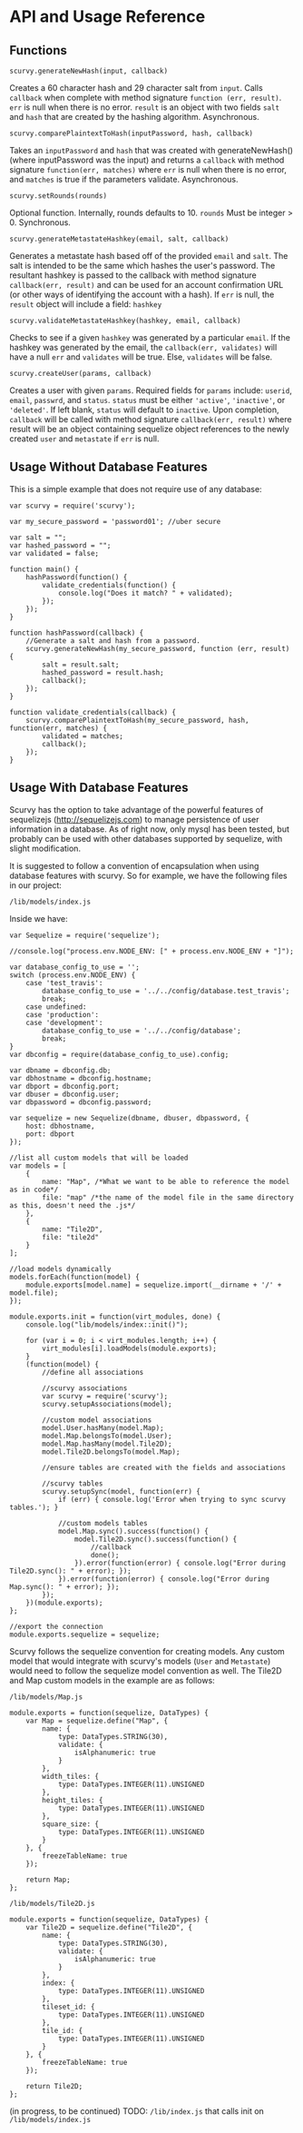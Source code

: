 API and Usage Reference
=======================

Functions
---------


```
scurvy.generateNewHash(input, callback)
```
Creates a 60 character hash and 29 character salt from ```input```. Calls ```callback``` when complete with method signature ```function (err, result)```. ```err``` is null when there is no error. ```result``` is an object with two fields ```salt``` and ```hash``` that are created by the hashing algorithm.  Asynchronous.


```
scurvy.comparePlaintextToHash(inputPassword, hash, callback)
```
Takes an ```inputPassword``` and  ```hash``` that was created with generateNewHash() (where inputPassword was the input) and returns a ```callback``` with method signature ```function(err, matches)``` where ```err``` is null when there is no error, and ```matches``` is true if the parameters validate. Asynchronous.

  
```
scurvy.setRounds(rounds)
```  

Optional function. Internally, rounds defaults to 10.
```rounds``` Must be integer > 0. Synchronous.

```
scurvy.generateMetastateHashkey(email, salt, callback)
```

Generates a metastate hash based off of the provided ```email``` and ```salt```. The salt is intended to be the same which hashes the user's password.
The resultant hashkey is passed to the callback with method signature ```callback(err, result)``` and can be used for an account confirmation URL (or other ways of identifying the account with a hash).
If ```err``` is null, the ```result``` object will include a field: ```hashkey```

```
scurvy.validateMetastateHashkey(hashkey, email, callback)
```

Checks to see if a given ```hashkey``` was generated by a particular ```email```.
If the hashkey was generated by the email, the ```callback(err, validates)``` will have a null ```err``` and ```validates``` will be true. Else, ```validates``` will be false.


```
scurvy.createUser(params, callback)
```

Creates a user with given ```params```. Required fields for ```params``` include: ```userid```, ```email```, ```passwrd```, and ```status```.
```status``` must be either ```'active'```, ```'inactive'```, or ```'deleted'```. If left blank, ```status``` will default to ```inactive```.
Upon completion, ```callback``` will be called with method signature ```callback(err, result)``` where result will be an object containing sequelize object references to the newly created  ```user``` and ```metastate``` if ```err``` is null.



Usage Without Database Features
-------------------------------

This is a simple example that does not require use of any database:

```
var scurvy = require('scurvy');

var my_secure_password = 'password01'; //uber secure

var salt = "";
var hashed_password = "";
var validated = false;

function main() {
	hashPassword(function() {
		validate_credentials(function() {
			console.log("Does it match? " + validated);
		});
	});
}

function hashPassword(callback) {
	//Generate a salt and hash from a password.
	scurvy.generateNewHash(my_secure_password, function (err, result) {
		salt = result.salt;
		hashed_password = result.hash;
		callback();
	});
}

function validate_credentials(callback) {
	scurvy.comparePlaintextToHash(my_secure_password, hash, function(err, matches) {
		validated = matches;
		callback();
	});
}

```


Usage With Database Features
------------------------------------------

Scurvy has the option to take advantage of the powerful features of sequelizejs (http://sequelizejs.com) to manage persistence of user information in a database. As of right now, only mysql has been tested, but probably can be used with other databases supported by sequelize, with slight modification.

It is suggested to follow a convention of encapsulation when using database features with scurvy.
So for example, we have the following files in our project:

```
/lib/models/index.js
```
Inside we have:
```
var Sequelize = require('sequelize');

//console.log("process.env.NODE_ENV: [" + process.env.NODE_ENV + "]");

var database_config_to_use = '';
switch (process.env.NODE_ENV) {
    case 'test_travis':
        database_config_to_use = '../../config/database.test_travis';
        break;
    case undefined:
    case 'production':
    case 'development':
        database_config_to_use = '../../config/database';
        break;
}
var dbconfig = require(database_config_to_use).config;

var dbname = dbconfig.db;
var dbhostname = dbconfig.hostname;
var dbport = dbconfig.port;
var dbuser = dbconfig.user;
var dbpassword = dbconfig.password;

var sequelize = new Sequelize(dbname, dbuser, dbpassword, {
    host: dbhostname,
    port: dbport
});

//list all custom models that will be loaded
var models = [
    {
        name: "Map", /*What we want to be able to reference the model as in code*/
        file: "map" /*the name of the model file in the same directory as this, doesn't need the .js*/
    },
	{
		name: "Tile2D",
		file: "tile2d"
	}
];

//load models dynamically
models.forEach(function(model) {
    module.exports[model.name] = sequelize.import(__dirname + '/' + model.file); 
});

module.exports.init = function(virt_modules, done) {
	console.log("lib/models/index::init()");

	for (var i = 0; i < virt_modules.length; i++) {
		virt_modules[i].loadModels(module.exports);
	}
    (function(model) {
        //define all associations

		//scurvy associations
		var scurvy = require('scurvy');
		scurvy.setupAssociations(model);

		//custom model associations
		model.User.hasMany(model.Map);
		model.Map.belongsTo(model.User);
		model.Map.hasMany(model.Tile2D);
		model.Tile2D.belongsTo(model.Map);
        
        //ensure tables are created with the fields and associations

		//scurvy tables
		scurvy.setupSync(model, function(err) {
			if (err) { console.log('Error when trying to sync scurvy tables.'); }

			//custom models tables
			model.Map.sync().success(function() {
				model.Tile2D.sync().success(function() {
					//callback
					done();
				}).error(function(error) { console.log("Error during Tile2D.sync(): " + error); });
			}).error(function(error) { console.log("Error during Map.sync(): " + error); });
		});
    })(module.exports);
};

//export the connection
module.exports.sequelize = sequelize;
```

Scurvy follows the sequelize convention for creating models. Any custom model that would integrate with scurvy's models (```User``` and ```Metastate```) would need to follow the sequelize model convention as well. The Tile2D and Map custom models in the example are as follows:

```
/lib/models/Map.js
```

```
module.exports = function(sequelize, DataTypes) {
    var Map = sequelize.define("Map", {
        name: {
            type: DataTypes.STRING(30),
            validate: {
                isAlphanumeric: true
            }
        },
        width_tiles: {
            type: DataTypes.INTEGER(11).UNSIGNED
        },
        height_tiles: {
            type: DataTypes.INTEGER(11).UNSIGNED
        },
        square_size: {
            type: DataTypes.INTEGER(11).UNSIGNED
        }
    }, {
        freezeTableName: true
    });

    return Map;
};
```

```
/lib/models/Tile2D.js
```

```
module.exports = function(sequelize, DataTypes) {
    var Tile2D = sequelize.define("Tile2D", {
        name: {
            type: DataTypes.STRING(30),
            validate: {
                isAlphanumeric: true
            }
        },
        index: {
            type: DataTypes.INTEGER(11).UNSIGNED
        },
        tileset_id: {
            type: DataTypes.INTEGER(11).UNSIGNED
        },
        tile_id: {
            type: DataTypes.INTEGER(11).UNSIGNED
        }
    }, {
        freezeTableName: true
    });

    return Tile2D;
};
```

(in progress, to be continued)
TODO: ```/lib/index.js``` that calls init on ```/lib/models/index.js```

